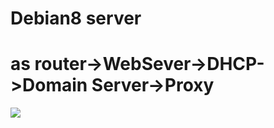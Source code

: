 # Debian8 server 
# as router->WebSever->DHCP->Domain Server->Proxy
<img src="https://github.com/puji122/server/blob/master/images/Untitled.jpg?raw=true"/>
